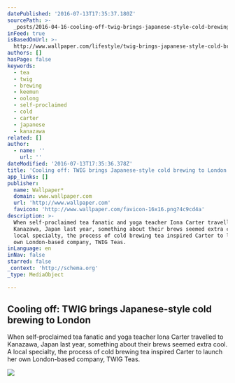 ```yaml
---
datePublished: '2016-07-13T17:35:37.180Z'
sourcePath: >-
  _posts/2016-04-16-cooling-off-twig-brings-japanese-style-cold-brewing-to-lond.md
inFeed: true
isBasedOnUrl: >-
  http://www.wallpaper.com/lifestyle/twig-brings-japanese-style-cold-brewing-to-london
authors: []
hasPage: false
keywords:
  - tea
  - twig
  - brewing
  - keemun
  - oolong
  - self-proclaimed
  - cold
  - carter
  - japanese
  - kanazawa
related: []
author:
  - name: ''
    url: ''
dateModified: '2016-07-13T17:35:36.378Z'
title: 'Cooling off: TWIG brings Japanese-style cold brewing to London'
app_links: []
publisher:
  name: Wallpaper*
  domain: www.wallpaper.com
  url: 'http://www.wallpaper.com'
  favicon: 'http://www.wallpaper.com/favicon-16x16.png?4c9cd4a'
description: >-
  When self-proclaimed tea fanatic and yoga teacher Iona Carter travelled to
  Kanazawa, Japan last year, something about their brews seemed extra cool. A
  local specialty, the process of cold brewing tea inspired Carter to launch her
  own London-based company, TWIG Teas.
inLanguage: en
inNav: false
starred: false
_context: 'http://schema.org'
_type: MediaObject

---
```

<article style=""><h1>Cooling off: TWIG brings Japanese-style cold brewing to London</h1><p>When self-proclaimed tea fanatic and yoga teacher Iona Carter travelled to Kanazawa, Japan last year, something about their brews seemed extra cool. A local specialty, the process of cold brewing tea inspired Carter to launch her own London-based company, TWIG Teas.</p><img src="https://s3-us-west-2.amazonaws.com/the-grid-img/p/3d340efa15893cce7423e307478a36c656055568.jpg" /></article>